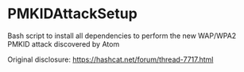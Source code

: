# PMKIDAttackSetup
Bash script to install all dependencies to perform the new WAP/WPA2 PMKID attack discovered by Atom

Original disclosure:
https://hashcat.net/forum/thread-7717.html


